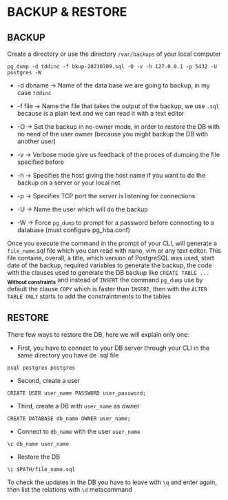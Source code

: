 # BACKUP & RESTORE

## BACKUP
Create a directory or use the directory `/var/backups` of your local computer

```
pg_dump -d tddinc -f bkup-20230709.sql -O -v -h 127.0.0.1 -p 5432 -U postgres -W 

```
- -d dbname -> Name of the data base we are going to backup, in my case `tddinc`

- -f file -> Name the file that takes the output of the backup, we use `.sql` because is a plain text and we can read it with a text editor

- -O -> Set the backup in no-owner mode, in order to restore the DB with no need of the user owner (because you might backup the DB with another user)

- -v -> Verbose mode give us feedback of the proces of dumping the file specified before

- -h -> Specifies the host giving the host name if you want to do the backup on a server or your local net 

- -p -> Specifies TCP port the server is listening for connections

- -U -> Name the user which will do the backup 

- -W -> Force `pg_dump` to prompt for a password before connecting to a database (must configure pg_hba.conf)

Once you execute the command in the prompt of your CLI, will generate a `file_name`.sql file which you can read with nano, vim or any text editor.
This file contains, overall, a title, which version of PostgreSQL was used, start date of the backup, required variables to generate the backup, the code with the clauses used to generate the DB backup like `CREATE TABLE ...`       <sub>**Without constraints**</sub> and instead of `INSERT` the command `pg_dump` use by default the clause `COPY` which is faster than `INSERT`,
then with the `ALTER TABLE ONLY` starts to add the constraintments to the tables 

## RESTORE

There few ways to restore the DB, here we will explain only one:

- First, you have to connect to your DB server through your CLI in the same directory you have de .sql file

```
psql postgres postgres
```

- Second, create a user

```
CREATE USER user_name PASSWORD user_password;
```

- Third,  create a DB with `user_name` as owner

```
CREATE DATABASE db_name OWNER user_name;
```

- Connect to `db_name` with the user `user_name`

```
\c db_name user_name
```
- Restore the DB 

```
\i $PATH/file_name.sql
```

To check the updates in the DB you have to leave with `\q` and enter again, then list the relations with `\d` metacommand
